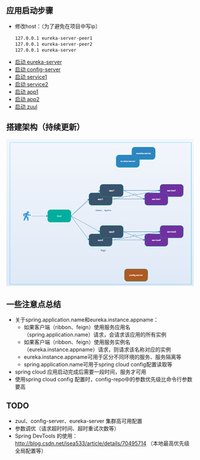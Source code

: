 ## 应用启动步骤

- 修改host：（为了避免在项目中写ip）
  ```
  127.0.0.1 eureka-server-peer1
  127.0.0.1 eureka-server-peer2
  127.0.0.1 eureka-server
  ```
- [启动 eureka-server](./spring-cloud-eureka-server/README.md)
- [启动 config-server](./spring-cloud-config-server/README.md)
- [启动 service1](./service1/README.md)
- [启动 service2](./service2/README.md)
- [启动 app1](./app1/README.md)
- [启动 app2](./app2/README.md)
- [启动 zuul](./zuul/README.md)

## 搭建架构（持续更新）
![搭建架构](./搭建架构.png)


## 一些注意点总结
- 关于spring.application.name和eureka.instance.appname：
    - 如果客户端（ribbon、feign）使用服务应用名（spring.application.name）请求，会请求该应用的所有实例
    - 如果客户端（ribbon、feign）使用服务实例名（eureka.instance.appname）请求，则请求该名称对应的实例
    - eureka.instance.appname可用于区分不同环境的服务、服务隔离等
    - spring.application.name可用于spring cloud config配置读取等
- spring cloud 应用启动完成后需要一段时间，服务才可用 
- 使用spring cloud config 配置时，config-repo中的参数优先级比命令行参数要高


## TODO
- zuul、config-server、eureka-server 集群高可用配置
- 参数调优（请求超时时间、超时重试次数等）
- Spring DevTools 的使用：http://blog.csdn.net/isea533/article/details/70495714 （本地最高优先级全局配置等）



